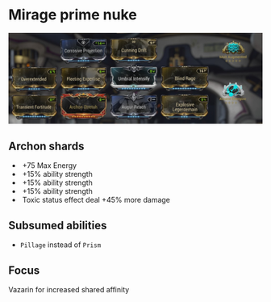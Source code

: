 # Mirage prime nuke
![mirage prime nuke](./media/mirage_nuke_build.jpg)

## Archon shards

- <img class="azure"></img> +75 Max Energy
- <img class="crimson"></img> +15% ability strength
- <img class="crimson"></img> +15% ability strength
- <img class="crimson"></img> +15% ability strength
- <img class="emerald"></img> Toxic status effect deal +45% more damage

## Subsumed abilities

- `Pillage` instead of `Prism`

## Focus

Vazarin for increased shared affinity